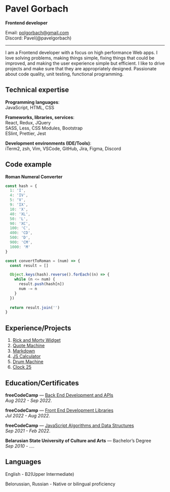 # Pavel Gorbach

**Frontend developer**

Email: polgorbach@gmail.com\
Discord: Pavel(@pavelgorbach)

***

I am a Frontend developer with a focus on high performance Web apps. I love solving problems, making things simple, fixing things that could be improved, and making the user experience simple but efficient. I like to drive projects and make sure that they are appropriately designed. Passionate about code quality, unit testing, functional programming.

## Technical expertise
**Programming languages**:\
JavaScript, HTML, CSS

**Frameworks, libraries, services**:\
React, Redux, JQuery\
SASS, Less, CSS Modules, Bootstrap\
ESlint, Prettier, Jest

**Development environments (IDE/Tools)**:\
iTerm2, zsh, Vim, VSCode, GitHub, Jira, Figma, Discord

## Code example

**Roman Numeral Converter**
```javascript
const hash = {
  1: 'I',
  4: 'IV',
  5: 'V',
  9: 'IX',
  10: 'X',
  40: 'XL',
  50: 'L',
  90: 'XC',
  100: 'C',
  400: 'CD',
  500: 'D',
  900: 'CM',
  1000: 'M'
}

const convertToRoman = (num) => {
  const result = []

  Object.keys(hash).reverse().forEach((n) => {
    while (n <= num) {
      result.push(hash[n])
      num -= n
    }
  })
  
  return result.join('')
}
```

## Experience/Projects
1. [Rick and Morty Widget](https://rknmorty.web.app/)
2. [Quote Machine](https://qt-machine.web.app/)
3. [Markdown](https://mrkdwn-previewer.web.app/)
4. [JS Calculator](https://clclator.firebaseapp.com/)
5. [Drum Machine](https://drmmachine.web.app/)
6. [Clock 25](https://clock25.web.app/)

## Education/Certificates

**freeCodeCamp** — [Back End Development and APIs](https://www.freecodecamp.org/certification/fcc59ca2997-2d59-4c7a-b63e-f734c43412bd/back-end-development-and-apis)\
*Aug 2022 - Sep 2022*.

**freeCodeCamp** — [Front End Development Libraries](https://www.freecodecamp.org/certification/fcc59ca2997-2d59-4c7a-b63e-f734c43412bd/front-end-development-libraries)\
*Jul 2022 - Aug 2022*.

**freeCodeCamp** — [JavaScript Algorithms and Data Structures](https://www.freecodecamp.org/certification/fcc59ca2997-2d59-4c7a-b63e-f734c43412bd/javascript-algorithms-and-data-structures)\
*Sep 2021 - Feb 2022*.

**Belarusian State University of Culture and Arts** — Bachelor’s Degree\
*Sep 2010 - ...*.

## Languages

English - B2(Upper Intermediate)

Belorussian, Russian - Native or bilingual proficiency
